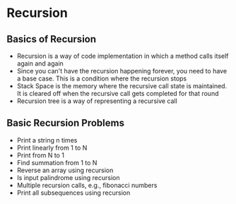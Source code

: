 # Recursion
## Basics of Recursion
* Recursion is a way of code implementation in which a method calls itself again and again
* Since you can't have the recursion happening forever, you need to have a base case. This is a condition where the recursion stops
* Stack Space is the memory where the recursive call state is maintained. It is cleared off when the recursive call gets completed for that round
* Recursion tree is a way of representing a recursive call

## Basic Recursion Problems
* Print a string n times
* Print linearly from 1 to N
* Print from N to 1
* Find summation from 1 to N
* Reverse an array using recursion
* Is input palindrome using recursion
* Multiple recursion calls, e.g., fibonacci numbers
* Print all subsequences using recursion